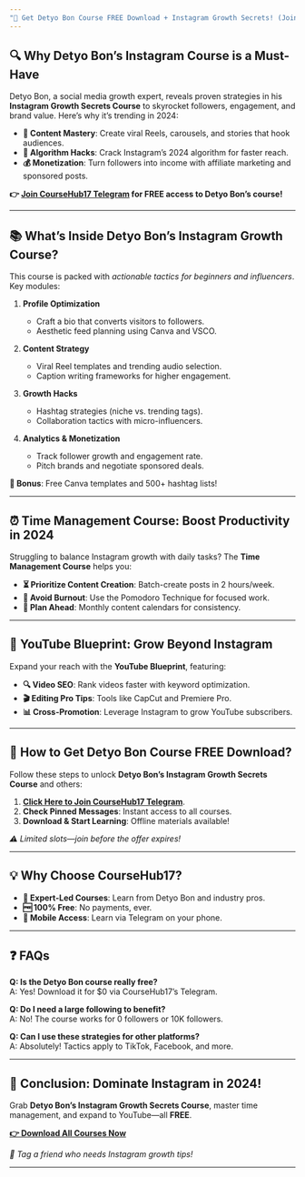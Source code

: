 ```yaml
---
"🌟 Get Detyo Bon Course FREE Download + Instagram Growth Secrets! (Join Telegram Now)"
---
```


## **🔍 Why Detyo Bon’s Instagram Course is a Must-Have**  

Detyo Bon, a social media growth expert, reveals proven strategies in his **Instagram Growth Secrets Course** to skyrocket followers, engagement, and brand value. Here’s why it’s trending in 2024:  

- **📸 Content Mastery**: Create viral Reels, carousels, and stories that hook audiences.  
- **🚀 Algorithm Hacks**: Crack Instagram’s 2024 algorithm for faster reach.  
- **💰 Monetization**: Turn followers into income with affiliate marketing and sponsored posts.  

**👉 [Join CourseHub17 Telegram](https://t.me/coursehub17) for FREE access to Detyo Bon’s course!**  

---

## **📚 What’s Inside Detyo Bon’s Instagram Growth Course?**  

This course is packed with *actionable tactics for beginners and influencers*. Key modules:  

1. **Profile Optimization**  
   - Craft a bio that converts visitors to followers.  
   - Aesthetic feed planning using Canva and VSCO.  

2. **Content Strategy**  
   - Viral Reel templates and trending audio selection.  
   - Caption writing frameworks for higher engagement.  

3. **Growth Hacks**  
   - Hashtag strategies (niche vs. trending tags).  
   - Collaboration tactics with micro-influencers.  

4. **Analytics & Monetization**  
   - Track follower growth and engagement rate.  
   - Pitch brands and negotiate sponsored deals.  

**🎁 Bonus**: Free Canva templates and 500+ hashtag lists!  

---

## **⏰ Time Management Course: Boost Productivity in 2024**  

Struggling to balance Instagram growth with daily tasks? The **Time Management Course** helps you:  

- **⏳ Prioritize Content Creation**: Batch-create posts in 2 hours/week.  
- **🚫 Avoid Burnout**: Use the Pomodoro Technique for focused work.  
- **📅 Plan Ahead**: Monthly content calendars for consistency.  

---

## **🎥 YouTube Blueprint: Grow Beyond Instagram**  

Expand your reach with the **YouTube Blueprint**, featuring:  

- **🔍 Video SEO**: Rank videos faster with keyword optimization.  
- **🎬 Editing Pro Tips**: Tools like CapCut and Premiere Pro.  
- **📊 Cross-Promotion**: Leverage Instagram to grow YouTube subscribers.  

---

## **🔗 How to Get Detyo Bon Course FREE Download?**  

Follow these steps to unlock **Detyo Bon’s Instagram Growth Secrets Course** and others:  

1. **[Click Here to Join CourseHub17 Telegram](https://t.me/coursehub17)**.  
2. **Check Pinned Messages**: Instant access to all courses.  
3. **Download & Start Learning**: Offline materials available!  

*⚠️ Limited slots—join before the offer expires!*  

---

## **💡 Why Choose CourseHub17?**  

- **🎯 Expert-Led Courses**: Learn from Detyo Bon and industry pros.  
- **🆓 100% Free**: No payments, ever.  
- **📲 Mobile Access**: Learn via Telegram on your phone.  

---

## **❓ FAQs**  

**Q: Is the Detyo Bon course really free?**  
A: Yes! Download it for $0 via CourseHub17’s Telegram.  

**Q: Do I need a large following to benefit?**  
A: No! The course works for 0 followers or 10K followers.  

**Q: Can I use these strategies for other platforms?**  
A: Absolutely! Tactics apply to TikTok, Facebook, and more.  

---

## **🚀 Conclusion: Dominate Instagram in 2024!**  

Grab **Detyo Bon’s Instagram Growth Secrets Course**, master time management, and expand to YouTube—all **FREE**.  

**[👉 Download All Courses Now](https://t.me/coursehub17)**  

*📢 Tag a friend who needs Instagram growth tips!*  

---

<!-- SEO Keywords: detyo bon course free download, detyo bon instagram course growth instagram secrets, free instagram growth course 2024, social media monetization, time management for creators, youtube blueprint, telegram free courses. -->
